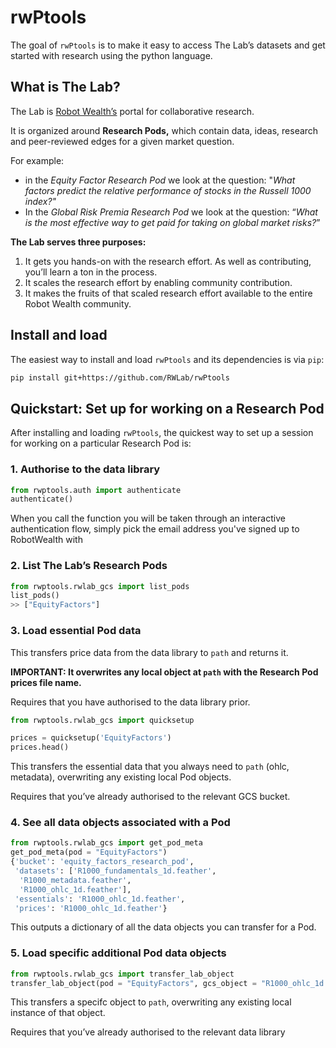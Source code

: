 # rwPtools

The goal of `rwPtools` is to make it easy to access The Lab’s datasets
and get started with research using the python language.


## What is The Lab?

The Lab is [Robot Wealth’s](https://robotwealth.com/) portal for
collaborative research.

It is organized around **Research Pods,** which contain data, ideas,
research and peer-reviewed edges for a given market question.

For example:

  - in the *Equity Factor Research Pod* we look at the question: "*What
    factors predict the relative performance of stocks in the Russell
    1000 index?"*
  - In the *Global Risk Premia Research Pod* we look at the question:
    “*What is the most effective way to get paid for taking on global
    market risks?*”
    

**The Lab serves three purposes:**

1.  It gets you hands-on with the research effort. As well as
    contributing, you’ll learn a ton in the process.
2.  It scales the research effort by enabling community contribution.
3.  It makes the fruits of that scaled research effort available to the
    entire Robot Wealth community.
    
    
## Install and load

The easiest way to install and load `rwPtools` and its dependencies is
via `pip`:

``` bash
pip install git+https://github.com/RWLab/rwPtools
```

## Quickstart: Set up for working on a Research Pod

After installing and loading `rwPtools`, the quickest way to set up a
session for working on a particular Research Pod is:

### 1\. Authorise to the data library

``` python
from rwptools.auth import authenticate
authenticate()
```
When you call the function you will be taken through an interactive authentication flow, simply pick the email address you've signed up to RobotWealth with

### 2\. List The Lab’s Research Pods

``` python
from rwptools.rwlab_gcs import list_pods
list_pods()
>> ["EquityFactors"]
```

### 3\. Load essential Pod data

This transfers price data from the data library to `path` and returns it.

**IMPORTANT: It overwrites any local object  at `path` with the
Research Pod prices file name.**

Requires that you have authorised to the data library prior.

``` python
from rwptools.rwlab_gcs import quicksetup

prices = quicksetup('EquityFactors')
prices.head()
```
This transfers the essential data that you always need to `path` (ohlc,
metadata), overwriting any existing local Pod objects.

Requires that you’ve already authorised to the relevant GCS bucket.

### 4\. See all data objects associated with a Pod

``` python
from rwptools.rwlab_gcs import get_pod_meta
get_pod_meta(pod = "EquityFactors")
{'bucket': 'equity_factors_research_pod',
 'datasets': ['R1000_fundamentals_1d.feather',
  'R1000_metadata.feather',
  'R1000_ohlc_1d.feather'],
 'essentials': 'R1000_ohlc_1d.feather',
 'prices': 'R1000_ohlc_1d.feather'}
```
This outputs a dictionary of all the data objects you can transfer for a Pod.


### 5\. Load specific additional Pod data objects

``` python
from rwptools.rwlab_gcs import transfer_lab_object
transfer_lab_object(pod = "EquityFactors", gcs_object = "R1000_ohlc_1d.feather", path = ".")
```

This transfers a specifc object to `path`, overwriting any existing
local instance of that object.

Requires that you’ve already authorised to the relevant data library
